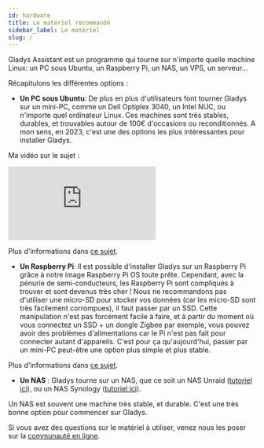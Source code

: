 ```yaml
---
id: hardware
title: Le matériel recommandé
sidebar_label: Le matériel
slug: /
---
```


Gladys Assistant est un programme qui tourne sur n'importe quelle machine Linux: un PC sous Ubuntu, un Raspberry Pi, un NAS, un VPS, un serveur...

Récapitulons les différentes options :

- **Un PC sous Ubuntu**: De plus en plus d'utilisateurs font tourner Gladys sur un mini-PC, comme un Dell Optiplex 3040, un Intel NUC, ou n'importe quel ordinateur Linux. Ces machines sont très stables, durables, et trouvables autour de 100€ d'occasions ou reconditionnés. A mon sens, en 2023, c'est une des options les plus intéressantes pour installer Gladys.

Ma vidéo sur le sujet :

<div class="videoContainer" style={{marginBottom: '20px' }}>
<iframe class="video" src="https://www.youtube.com/embed/6pBeBcgLvj0" frameborder="0" allow="accelerometer; autoplay; encrypted-media; gyroscope; picture-in-picture" allowfullscreen></iframe>
</div>

Plus d'informations dans [ce sujet](/fr/docs/installation/docker/).

- **Un Raspberry Pi**: Il est possible d'installer Gladys sur un Raspberry Pi grâce à notre image Raspberry Pi OS toute prête. Cependant, avec la pénurie de semi-conducteurs, les Raspberry Pi sont compliqués à trouver et sont devenus très cher ! Nous ne recommandons pas d'utiliser une micro-SD pour stocker vos données (car les micro-SD sont très facilement corrompues), il faut passer par un SSD. Cette manipulation n'est pas forcément facile à faire, et à partir du moment où vous connectez un SSD + un dongle Zigbee par exemple, vous pouvez avoir des problèmes d'alimentations car le Pi n'est pas fait pour connecter autant d'appareils. C'est pour ça qu'aujourd'hui, passer par un mini-PC peut-être une option plus simple et plus stable.

Plus d'informations dans [ce sujet](/fr/docs/installation/raspberry-pi/).

- **Un NAS** : Gladys tourne sur un NAS, que ce soit un NAS Unraid ([tutoriel ici](/fr/docs/installation/unraid/)), ou un NAS Synology ([tutoriel ici](/fr/docs/installation/synology/)).

Un NAS est souvent une machine très stable, et durable. C'est une très bonne option pour commencer sur Gladys.

Si vous avez des questions sur le matériel à utiliser, venez nous les poser sur la [communauté en ligne](https://community.gladysassistant.com/).

